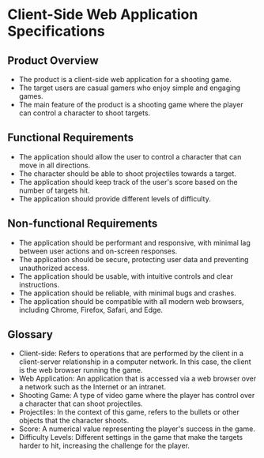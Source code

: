 # Client-Side Web Application Specifications

## Product Overview

- The product is a client-side web application for a shooting game.
- The target users are casual gamers who enjoy simple and engaging games.
- The main feature of the product is a shooting game where the player can control a character to shoot targets.

## Functional Requirements

- The application should allow the user to control a character that can move in all directions.
- The character should be able to shoot projectiles towards a target.
- The application should keep track of the user's score based on the number of targets hit.
- The application should provide different levels of difficulty.

## Non-functional Requirements

- The application should be performant and responsive, with minimal lag between user actions and on-screen responses.
- The application should be secure, protecting user data and preventing unauthorized access.
- The application should be usable, with intuitive controls and clear instructions.
- The application should be reliable, with minimal bugs and crashes.
- The application should be compatible with all modern web browsers, including Chrome, Firefox, Safari, and Edge.

## Glossary

- Client-side: Refers to operations that are performed by the client in a client-server relationship in a computer network. In this case, the client is the web browser running the game.
- Web Application: An application that is accessed via a web browser over a network such as the Internet or an intranet.
- Shooting Game: A type of video game where the player has control over a character that can shoot projectiles.
- Projectiles: In the context of this game, refers to the bullets or other objects that the character shoots.
- Score: A numerical value representing the player's success in the game.
- Difficulty Levels: Different settings in the game that make the targets harder to hit, increasing the challenge for the player.